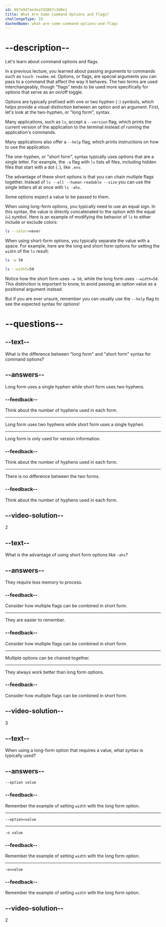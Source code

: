 ```yaml
---
id: 687e947ae3ea7d2867c3d0e1
title: What Are Some Command Options and Flags?
challengeType: 19
dashedName: what-are-some-command-options-and-flags
---
```


# --description--

Let's learn about command options and flags.

In a previous lecture, you learned about passing arguments to commands such as `touch readme.md`. Options, or flags, are special arguments you can pass to a command that affect the way it behaves. The two terms are used interchangeably, though "flags" tends to be used more specifically for options that serve as an on/off toggle.

Options are typically prefixed with one or two hyphen (`-`) symbols, which helps provide a visual distinction between an option and an argument. First, let's look at the two-hyphen, or "long form", syntax.

Many applications, such as `ls`, accept a `--version` flag, which prints the current version of the application to the terminal instead of running the application's commands.

Many applications also offer a `--help` flag, which prints instructions on how to use the application.

The one-hyphen, or "short form", syntax typically uses options that are a single letter. For example, the `-a` flag with `ls` lists all files, including hidden files that start with a dot (`.`), like `.env`.

The advantage of these short options is that you can chain multiple flags together. Instead of `ls --all --human-readable --size` you can use the single letters all at once with `ls -ahs`.

Some options expect a value to be passed to them.

When using long-form options, you typically need to use an equal sign. In this syntax, the value is directly concatenated to the option with the equal (`=`) symbol. Here is an example of modifying the behavior of `ls` to either include or exclude colors:

```bash
ls --color=never
```

When using short-form options, you typically separate the value with a space. For example, here are the long and short form options for setting the `width` of the `ls` result:

```bash
ls -w 50
```

```bash
ls --width=50
```

Notice how the short form uses `-w 50`, while the long form uses `--width=50`. This distinction is important to know, to avoid passing an option value as a positional argument instead.

But if you are ever unsure, remember you can usually use the `--help` flag to see the expected syntax for options!

# --questions--

## --text--

What is the difference between "long form" and "short form" syntax for command options?

## --answers--

Long form uses a single hyphen while short form uses two hyphens.

### --feedback--

Think about the number of hyphens used in each form.

---

Long form uses two hyphens while short form uses a single hyphen.

---

Long form is only used for version information.

### --feedback--

Think about the number of hyphens used in each form.

---

There is no difference between the two forms.

### --feedback--

Think about the number of hyphens used in each form.

## --video-solution--

2

## --text--

What is the advantage of using short form options like `-ahs`?

## --answers--

They require less memory to process.

### --feedback--

Consider how multiple flags can be combined in short form.

---

They are easier to remember.

### --feedback--

Consider how multiple flags can be combined in short form.

---

Multiple options can be chained together.

---

They always work better than long form options.

### --feedback--

Consider how multiple flags can be combined in short form.

## --video-solution--

3

## --text--

When using a long-form option that requires a value, what syntax is typically used?

## --answers--

`--option value`

### --feedback--

Remember the example of setting `width` with the long form option.

---

`--option=value`

---

`-o value`

### --feedback--

Remember the example of setting `width` with the long form option.

---

`-o=value`

### --feedback--

Remember the example of setting `width` with the long form option.

## --video-solution--

2
